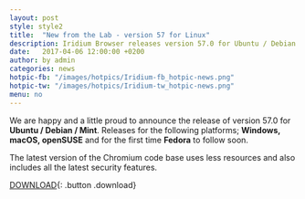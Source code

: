```yaml
---
layout: post
style: style2
title:  "New from the Lab - version 57 for Linux"
description: Iridium Browser releases version 57.0 for Ubuntu / Debian / Mint.
date:   2017-04-06 12:00:00 +0200
author:	by admin
categories: news
hotpic-fb: "/images/hotpics/Iridium-fb_hotpic-news.png"
hotpic-tw: "/images/hotpics/Iridium-tw_hotpic-news.png"
menu: no
---
```


We are happy and a little proud to announce the release of version 57.0 for **Ubuntu / Debian / Mint**.
Releases for the following platforms; **Windows, macOS, openSUSE** and for the first time **Fedora** to follow soon.
<!--break-->

The latest version of the Chromium code base uses less resources and also includes all the latest security features.

[DOWNLOAD](/downloads/linux.html "Download v57 for Linux"){: .button .download}
